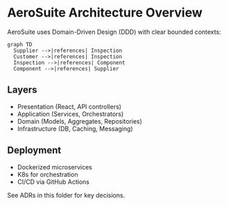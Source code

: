 # AeroSuite Architecture Overview

AeroSuite uses Domain-Driven Design (DDD) with clear bounded contexts:

```mermaid
graph TD
  Supplier -->|references| Inspection
  Customer -->|references| Inspection
  Inspection -->|references| Component
  Component -->|references| Supplier
```

## Layers
- Presentation (React, API controllers)
- Application (Services, Orchestrators)
- Domain (Models, Aggregates, Repositories)
- Infrastructure (DB, Caching, Messaging)

## Deployment
- Dockerized microservices
- K8s for orchestration
- CI/CD via GitHub Actions

See ADRs in this folder for key decisions. 
